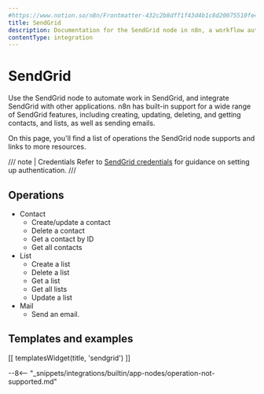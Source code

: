 ```yaml
---
#https://www.notion.so/n8n/Frontmatter-432c2b8dff1f43d4b1c8d20075510fe4
title: SendGrid
description: Documentation for the SendGrid node in n8n, a workflow automation platform. Includes details of operations and configuration, and links to examples and credentials information.
contentType: integration
---
```


# SendGrid

Use the SendGrid node to automate work in SendGrid, and integrate SendGrid with other applications. n8n has built-in support for a wide range of SendGrid features, including creating, updating, deleting, and getting contacts, and lists, as well as sending emails. 

On this page, you'll find a list of operations the SendGrid node supports and links to more resources.

/// note | Credentials
Refer to [SendGrid credentials](/integrations/builtin/credentials/sendgrid/) for guidance on setting up authentication. 
///

## Operations

* Contact
    * Create/update a contact
    * Delete a contact
    * Get a contact by ID
    * Get all contacts
* List
    * Create a list
    * Delete a list
    * Get a list
    * Get all lists
    * Update a list
* Mail
    * Send an email.

## Templates and examples

<!-- see https://www.notion.so/n8n/Pull-in-templates-for-the-integrations-pages-37c716837b804d30a33b47475f6e3780 -->
[[ templatesWidget(title, 'sendgrid') ]]

--8<-- "_snippets/integrations/builtin/app-nodes/operation-not-supported.md"
